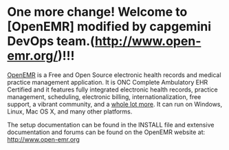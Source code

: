 One more change! Welcome to [OpenEMR] modified by capgemini DevOps team.(http://www.open-emr.org/)!!!
=====================

[OpenEMR](http://www.open-emr.org/) is a Free and Open Source electronic health records and
medical practice management application. It is ONC Complete
Ambulatory EHR Certified and it features fully integrated electronic
health records, practice management, scheduling, electronic billing,
internationalization, free support, a vibrant community, and a
[whole lot more](http://www.open-emr.org/wiki/index.php/OpenEMR_Features). It can run on Windows, Linux, Mac OS X, and many
other platforms.

The setup documentation can be found in the INSTALL file and extensive
documentation and forums can be found on the OpenEMR website at:
<http://www.open-emr.org>
